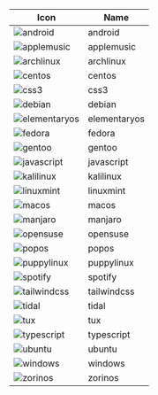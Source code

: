 
  | Icon | Name |
  |-----------|-------|
  | ![android](./src/icons/android.svg) | android 
| ![applemusic](./src/icons/applemusic.svg) | applemusic 
| ![archlinux](./src/icons/archlinux.svg) | archlinux 
| ![centos](./src/icons/centos.svg) | centos 
| ![css3](./src/icons/css3.svg) | css3 
| ![debian](./src/icons/debian.svg) | debian 
| ![elementaryos](./src/icons/elementaryos.svg) | elementaryos 
| ![fedora](./src/icons/fedora.svg) | fedora 
| ![gentoo](./src/icons/gentoo.svg) | gentoo 
| ![javascript](./src/icons/javascript.svg) | javascript 
| ![kalilinux](./src/icons/kalilinux.svg) | kalilinux 
| ![linuxmint](./src/icons/linuxmint.svg) | linuxmint 
| ![macos](./src/icons/macos.svg) | macos 
| ![manjaro](./src/icons/manjaro.svg) | manjaro 
| ![opensuse](./src/icons/opensuse.svg) | opensuse 
| ![popos](./src/icons/popos.svg) | popos 
| ![puppylinux](./src/icons/puppylinux.svg) | puppylinux 
| ![spotify](./src/icons/spotify.svg) | spotify 
| ![tailwindcss](./src/icons/tailwindcss.svg) | tailwindcss 
| ![tidal](./src/icons/tidal.svg) | tidal 
| ![tux](./src/icons/tux.svg) | tux 
| ![typescript](./src/icons/typescript.svg) | typescript 
| ![ubuntu](./src/icons/ubuntu.svg) | ubuntu 
| ![windows](./src/icons/windows.svg) | windows 
| ![zorinos](./src/icons/zorinos.svg) | zorinos 
  